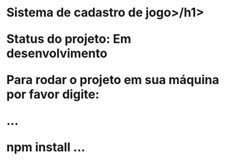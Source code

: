 <h1>Sistema de cadastro de jogo>/h1>
  
  Status do projeto: Em desenvolvimento
  
  Para rodar o projeto em sua máquina por favor digite:
  
  ...
  
  npm install
  ...
